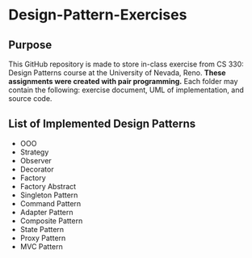 # Design-Pattern-Exercises
## Purpose 
This GitHub repository is made to store in-class exercise from CS 330: Design Patterns course at the University of Nevada, Reno. **These assignments were created with pair programming.** Each folder may contain the following: exercise document, UML of implementation, and source code.
## List of Implemented Design Patterns
- OOO
- Strategy
- Observer
- Decorator
- Factory
- Factory Abstract
- Singleton Pattern
- Command Pattern
- Adapter Pattern
- Composite Pattern
- State Pattern
- Proxy Pattern
- MVC Pattern
